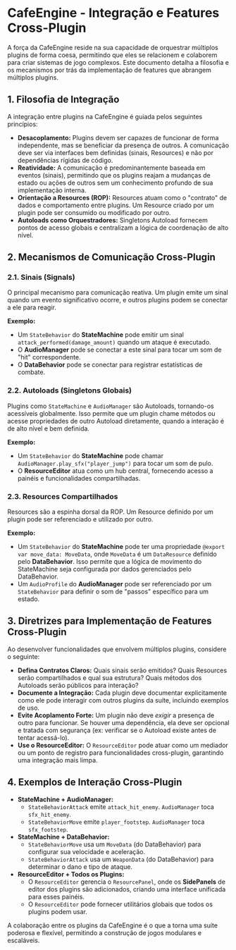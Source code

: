 # CafeEngine - Integração e Features Cross-Plugin

A força da CafeEngine reside na sua capacidade de orquestrar múltiplos plugins de forma coesa, permitindo que eles se relacionem e colaborem para criar sistemas de jogo complexos. Este documento detalha a filosofia e os mecanismos por trás da implementação de features que abrangem múltiplos plugins.

## 1. Filosofia de Integração

A integração entre plugins na CafeEngine é guiada pelos seguintes princípios:

*   **Desacoplamento:** Plugins devem ser capazes de funcionar de forma independente, mas se beneficiar da presença de outros. A comunicação deve ser via interfaces bem definidas (sinais, Resources) e não por dependências rígidas de código.
*   **Reatividade:** A comunicação é predominantemente baseada em eventos (sinais), permitindo que os plugins reajam a mudanças de estado ou ações de outros sem um conhecimento profundo de sua implementação interna.
*   **Orientação a Resources (ROP):** Resources atuam como o "contrato" de dados e comportamento entre plugins. Um Resource criado por um plugin pode ser consumido ou modificado por outro.
*   **Autoloads como Orquestradores:** Singletons Autoload fornecem pontos de acesso globais e centralizam a lógica de coordenação de alto nível.

## 2. Mecanismos de Comunicação Cross-Plugin

### 2.1. Sinais (Signals)

O principal mecanismo para comunicação reativa. Um plugin emite um sinal quando um evento significativo ocorre, e outros plugins podem se conectar a ele para reagir.

**Exemplo:**
*   Um `StateBehavior` do **StateMachine** pode emitir um sinal `attack_performed(damage_amount)` quando um ataque é executado.
*   O **AudioManager** pode se conectar a este sinal para tocar um som de "hit" correspondente.
*   O **DataBehavior** pode se conectar para registrar estatísticas de combate.

### 2.2. Autoloads (Singletons Globais)

Plugins como `StateMachine` e `AudioManager` são Autoloads, tornando-os acessíveis globalmente. Isso permite que um plugin chame métodos ou acesse propriedades de outro Autoload diretamente, quando a interação é de alto nível e bem definida.

**Exemplo:**
*   Um `StateBehavior` do **StateMachine** pode chamar `AudioManager.play_sfx("player_jump")` para tocar um som de pulo.
*   O **ResourceEditor** atua como um hub central, fornecendo acesso a painéis e funcionalidades compartilhadas.

### 2.3. Resources Compartilhados

Resources são a espinha dorsal da ROP. Um Resource definido por um plugin pode ser referenciado e utilizado por outro.

**Exemplo:**
*   Um `StateBehavior` do **StateMachine** pode ter uma propriedade `@export var move_data: MoveData`, onde `MoveData` é um `DataResource` definido pelo **DataBehavior**. Isso permite que a lógica de movimento do StateMachine seja configurada por dados gerenciados pelo DataBehavior.
*   Um `AudioProfile` do **AudioManager** pode ser referenciado por um `StateBehavior` para definir o som de "passos" específico para um estado.

## 3. Diretrizes para Implementação de Features Cross-Plugin

Ao desenvolver funcionalidades que envolvem múltiplos plugins, considere o seguinte:

*   **Defina Contratos Claros:** Quais sinais serão emitidos? Quais Resources serão compartilhados e qual sua estrutura? Quais métodos dos Autoloads serão públicos para interação?
*   **Documente a Integração:** Cada plugin deve documentar explicitamente como ele pode interagir com outros plugins da suíte, incluindo exemplos de uso.
*   **Evite Acoplamento Forte:** Um plugin não deve *exigir* a presença de outro para funcionar. Se houver uma dependência, ela deve ser opcional e tratada com segurança (ex: verificar se o Autoload existe antes de tentar acessá-lo).
*   **Use o ResourceEditor:** O `ResourceEditor` pode atuar como um mediador ou um ponto de registro para funcionalidades cross-plugin, garantindo uma integração mais limpa.

## 4. Exemplos de Interação Cross-Plugin

*   **StateMachine + AudioManager:**
    *   `StateBehaviorAttack` emite `attack_hit_enemy`. `AudioManager` toca `sfx_hit_enemy`.
    *   `StateBehaviorMove` emite `player_footstep`. `AudioManager` toca `sfx_footstep`.
*   **StateMachine + DataBehavior:**
    *   `StateBehaviorMove` usa um `MoveData` (do DataBehavior) para configurar sua velocidade e aceleração.
    *   `StateBehaviorAttack` usa um `WeaponData` (do DataBehavior) para determinar o dano e tipo de ataque.
*   **ResourceEditor + Todos os Plugins:**
    *   O `ResourceEditor` gerencia o `ResourcePanel`, onde os **SidePanels** de editor dos plugins são adicionados, criando uma interface unificada para esses painéis.
    *   O `ResourceEditor` pode fornecer utilitários globais que todos os plugins podem usar.

A colaboração entre os plugins da CafeEngine é o que a torna uma suíte poderosa e flexível, permitindo a construção de jogos modulares e escaláveis.